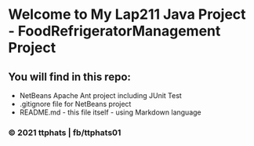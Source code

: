 # Welcome to My Lap211 Java Project - FoodRefrigeratorManagement Project

## You will find in this repo:

* NetBeans Apache Ant project including JUnit Test
* .gitignore file for NetBeans project
* README.md - this file itself - using Markdown language

### © 2021 ttphats | fb/ttphats01